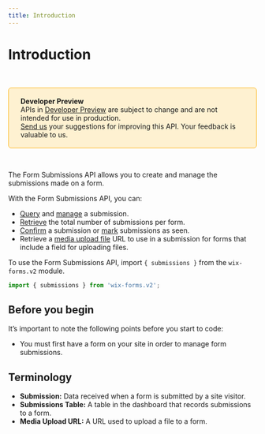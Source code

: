 ```yaml
---
title: Introduction
---
```


# Introduction

&nbsp;

<div style="background-color: #FEF1D1; padding: 18px 24px; border-radius: 6px; border: 1px solid #FDB10C; box-sizing: border-box; display: inline-block">
    <b>Developer Preview</b>
    <br/>
    <span>APIs in <a href="https://www.wix.com/velo/reference/api-overview/developer-preview">Developer Preview</a> are subject to change and are not intended for use in production.<br/><a href="mailto:velo-preview-feedback@wix.com">Send us</a> your suggestions for improving this API. Your feedback is valuable to us.</span>
</div>  

&nbsp;

<!--
> **Note:**
> This module is [universal](/api-overview/api-versions#universal-modules). Functions in this module can run on both the backend and frontend, unless specified otherwise.
--> 

The Form Submissions API allows you to create and manage the submissions made on a form. 

With the Form Submissions API, you can:
- [Query](wix-forms-v2/submissions/querysubmissionsbynamespace) and [manage](wix-forms-v2/submissions/createsubmission) a submission.
- [Retrieve](wix-forms-v2/submissions/countsubmission) the total number of submissions per form.
- [Confirm](wix-forms-v2/submissions/confirmsubmission) a submission or [mark](wix-forms-v2/submissions/bulkmarksubmissionsasseen) submissions as seen. 
- Retrieve a [media upload file](wix-forms-v2/submissions/getmediauploadurl) URL to use in a submission for forms that include a field for uploading files. 


To use the Form Submissions API, import `{ submissions }` from the `wix-forms.v2` module. 

```javascript
import { submissions } from 'wix-forms.v2';
```

## Before you begin

It’s important to note the following points before you start to code:
- You must first have a form on your site in order to manage form submissions.  


## Terminology

- **Submission:** Data received when a form is submitted by a site visitor. 
- **Submissions Table:** A table in the dashboard that records submissions to a form. 
- **Media Upload URL:** A URL used to upload a file to a form. 
